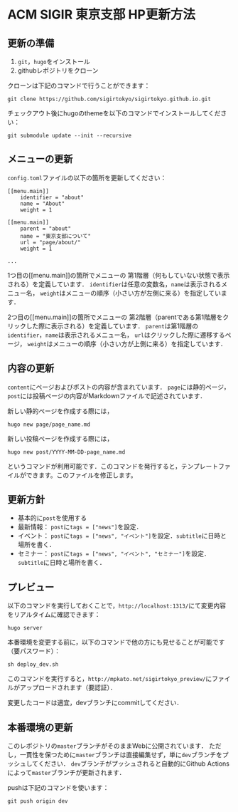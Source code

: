# ACM SIGIR 東京支部 HP更新方法

## 更新の準備

1. `git`，`hugo`をインストール
2. githubレポジトリをクローン

クローンは下記のコマンドで行うことができます：
```
git clone https://github.com/sigirtokyo/sigirtokyo.github.io.git
```

チェックアウト後にhugoのthemeを以下のコマンドでインストールしてください：

```
git submodule update --init --recursive
```

## メニューの更新

`config.toml`ファイルの以下の箇所を更新してください：
```
[[menu.main]]
    identifier = "about"
    name = "About"
    weight = 1

[[menu.main]]
    parent = "about"
    name = "東京支部について"
    url = "page/about/"
    weight = 1

...
```

1つ目の[[menu.main]]の箇所でメニューの
第1階層（何もしていない状態で表示される）を定義しています．
`identifier`は任意の変数名，`name`は表示されるメニュー名，
`weight`はメニューの順序（小さい方が左側に来る）を指定しています．

2つ目の[[menu.main]]の箇所でメニューの
第2階層（parentである第1階層をクリックした際に表示される）を定義しています．
`parent`は第1階層の`identifier`，`name`は表示されるメニュー名，
`url`はクリックした際に遷移するページ，
`weight`はメニューの順序（小さい方が上側に来る）を指定しています．

## 内容の更新

`content`にページおよびポストの内容が含まれています．
`page`には静的ページ，`post`には投稿ページの内容がMarkdownファイルで記述されています．

新しい静的ページを作成する際には，
```
hugo new page/page_name.md
```
新しい投稿ページを作成する際には，
```
hugo new post/YYYY-MM-DD-page_name.md
```
というコマンドが利用可能です．このコマンドを発行すると，テンプレートファイルができます。このファイルを修正します。

## 更新方針

- 基本的に`post`を使用する
- 最新情報： `post`に`tags = ["news"]`を設定．
- イベント： `post`に`tags = ["news", "イベント"]`を設定．`subtitle`に日時と場所を書く．
- セミナー： `post`に`tags = ["news", "イベント", "セミナー"]`を設定．`subtitle`に日時と場所を書く．


## プレビュー

以下のコマンドを実行しておくことで，`http://localhost:1313/`にて変更内容をリアルタイムに確認できます：
```
hugo server
```

本番環境を変更する前に，以下のコマンドで他の方にも見せることが可能です（要パスワード）：
```
sh deploy_dev.sh
```

このコマンドを実行すると，`http://mpkato.net/sigirtokyo_preview/`にファイルがアップロードされます（要認証）．

変更したコードは適宜，devブランチにcommitしてください．

## 本番環境の更新

このレポジトリの`master`ブランチがそのままWebに公開されています．
ただし，一貫性を保つために`master`ブランチは直接編集せず，単に`dev`ブランチをプッシュしてください．
`dev`ブランチがプッシュされると自動的にGithub Actionsによって`master`ブランチが更新されます．


pushは下記のコマンドを使います：
```
git push origin dev
```
